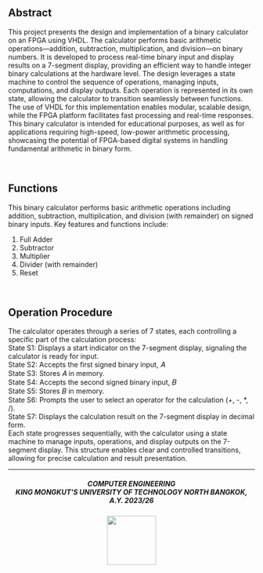## Abstract
This project presents the design and implementation of a binary calculator on an FPGA using VHDL. The calculator performs basic arithmetic operations—addition, subtraction, multiplication, and division—on binary numbers. It is developed to process real-time binary input and display results on a 7-segment display, providing an efficient way to handle integer binary calculations at the hardware level. The design leverages a state machine to control the sequence of operations, managing inputs, computations, and display outputs. Each operation is represented in its own state, allowing the calculator to transition seamlessly between functions. The use of VHDL for this implementation enables modular, scalable design, while the FPGA platform facilitates fast processing and real-time responses. This binary calculator is intended for educational purposes, as well as for applications requiring high-speed, low-power arithmetic processing, showcasing the potential of FPGA-based digital systems in handling fundamental arithmetic in binary form.

<br>

## Functions
This binary calculator performs basic arithmetic operations including addition, subtraction, multiplication, and division (with remainder) on signed binary inputs. Key features and functions include:
1. Full Adder
2. Subtractor
3. Multiplier
4. Divider (with remainder)
5. Reset

<br>

## Operation Procedure
The calculator operates through a series of 7 states, each controlling a specific part of the calculation process: <br>
State S1: Displays a start indicator on the 7-segment display, signaling the calculator is ready for input. <br>
State S2: Accepts the first signed binary input, 𝐴 <br>
State S3: Stores 𝐴 in memory. <br>
State S4: Accepts the second signed binary input, 𝐵 <br>
State S5: Stores 𝐵 in memory. <br>
State S6: Prompts the user to select an operator for the calculation (+, -, *, /). <br>
State S7: Displays the calculation result on the 7-segment display in decimal form. <br>
Each state progresses sequentially, with the calculator using a state machine to manage inputs, operations, and display outputs on the 7-segment display. This structure enables clear and controlled transitions, allowing for precise calculation and result presentation.

***

<h5 align="center">COMPUTER ENGINEERING<br>KING MONGKUT'S UNIVERSITY OF TECHNOLOGY NORTH BANGKOK, A.Y. 2023/26</h5>
<p align="center">
  <img width="100" height="100" src="https://www.eng.kmutnb.ac.th/wp-content/uploads/2019/08/LOGO-KMUTNB--300x300.png">
</p>

